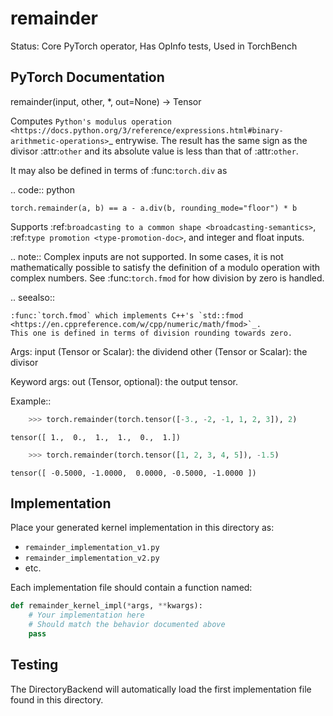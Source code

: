# remainder

Status: Core PyTorch operator, Has OpInfo tests, Used in TorchBench

## PyTorch Documentation

remainder(input, other, *, out=None) -> Tensor

Computes
`Python's modulus operation <https://docs.python.org/3/reference/expressions.html#binary-arithmetic-operations>`_
entrywise.  The result has the same sign as the divisor :attr:`other` and its absolute value
is less than that of :attr:`other`.

It may also be defined in terms of :func:`torch.div` as

.. code:: python

    torch.remainder(a, b) == a - a.div(b, rounding_mode="floor") * b

Supports :ref:`broadcasting to a common shape <broadcasting-semantics>`,
:ref:`type promotion <type-promotion-doc>`, and integer and float inputs.

.. note::
    Complex inputs are not supported. In some cases, it is not mathematically
    possible to satisfy the definition of a modulo operation with complex numbers.
    See :func:`torch.fmod` for how division by zero is handled.

.. seealso::

    :func:`torch.fmod` which implements C++'s `std::fmod <https://en.cppreference.com/w/cpp/numeric/math/fmod>`_.
    This one is defined in terms of division rounding towards zero.

Args:
    input (Tensor or Scalar): the dividend
    other (Tensor or Scalar): the divisor

Keyword args:
    out (Tensor, optional): the output tensor.

Example::

```python
    >>> torch.remainder(torch.tensor([-3., -2, -1, 1, 2, 3]), 2)
```
    tensor([ 1.,  0.,  1.,  1.,  0.,  1.])
```python
    >>> torch.remainder(torch.tensor([1, 2, 3, 4, 5]), -1.5)
```
    tensor([ -0.5000, -1.0000,  0.0000, -0.5000, -1.0000 ])

## Implementation

Place your generated kernel implementation in this directory as:
- `remainder_implementation_v1.py`
- `remainder_implementation_v2.py`
- etc.

Each implementation file should contain a function named:
```python
def remainder_kernel_impl(*args, **kwargs):
    # Your implementation here
    # Should match the behavior documented above
    pass
```

## Testing

The DirectoryBackend will automatically load the first implementation file found in this directory.
